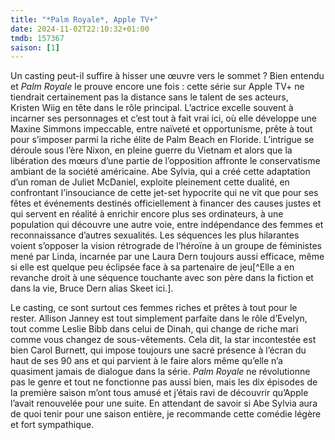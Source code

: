 ```yaml
---
title: "*Palm Royale*, Apple TV+"
date: 2024-11-02T22:10:32+01:00
tmdb: 157367 
saison: [1]
---
```


Un casting peut-il suffire à hisser une œuvre vers le sommet ? Bien entendu et *Palm Royale* le prouve encore une fois : cette série sur Apple TV+ ne tiendrait certainement pas la distance sans le talent de ses acteurs, Kristen Wiig en tête dans le rôle principal. L’actrice excelle souvent à incarner ses personnages et c’est tout à fait vrai ici, où elle développe une Maxine Simmons impeccable, entre naïveté et opportunisme, prête à tout pour s’imposer parmi la riche élite de Palm Beach en Floride. L’intrigue se déroule sous l’ère Nixon, en pleine guerre du Vietnam et alors que la libération des mœurs d’une partie de l’opposition affronte le conservatisme ambiant de la société américaine. Abe Sylvia, qui a créé cette adaptation d’un roman de Juliet McDaniel, exploite pleinement cette dualité, en confrontant l’insouciance de cette jet-set hypocrite qui ne vit que pour ses fêtes et événements destinés officiellement à financer des causes justes et qui servent en réalité à enrichir encore plus ses ordinateurs, à une population qui découvre une autre voie, entre indépendance des femmes et reconnaissance d’autres sexualités. Les séquences les plus hilarantes voient s’opposer la vision rétrograde de l’héroïne à un groupe de féministes mené par Linda, incarnée par une Laura Dern toujours aussi efficace, même si elle est quelque peu éclipsée face à sa partenaire de jeu[^Elle a en revanche droit à une séquence touchante avec son père dans la fiction et dans la vie, Bruce Dern alias Skeet ici.]. 

Le casting, ce sont surtout ces femmes riches et prêtes à tout pour le rester. Allison Janney est tout simplement parfaite dans le rôle d’Evelyn, tout comme Leslie Bibb dans celui de Dinah, qui change de riche mari comme vous changez de sous-vêtements. Cela dit, la star incontestée est bien Carol Burnett, qui impose toujours une sacré présence à l’écran du haut de ses 90 ans et qui parvient à le faire alors même qu’elle n’a quasiment jamais de dialogue dans la série. *Palm Royale* ne révolutionne pas le genre et tout ne fonctionne pas aussi bien, mais les dix épisodes de la première saison m’ont tous amusé et j’étais ravi de découvrir qu’Apple l’avait renouvelée pour une suite. En attendant de savoir si Abe Sylvia aura de quoi tenir pour une saison entière, je recommande cette comédie légère et fort sympathique. 

